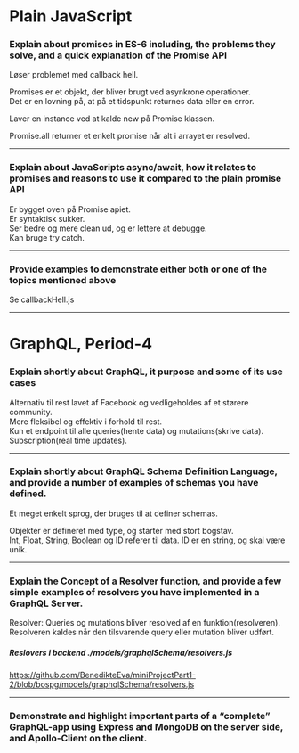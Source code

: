 # Plain JavaScript
### Explain about promises in ES-6 including, the problems they solve, and a quick explanation of the Promise API 
Løser problemet med callback hell.

Promises er et objekt, der bliver brugt ved asynkrone operationer.  
Det er en lovning på, at på et tidspunkt returnes data eller en error.  

Laver en instance ved at kalde new på Promise klassen.  

Promise.all returner et enkelt promise når alt i arrayet er resolved.  

---
### Explain about JavaScripts async/await, how it relates to promises and reasons to use it compared to the plain promise API
Er bygget oven på Promise apiet.  
Er syntaktisk sukker.  
Ser bedre og mere clean ud, og er lettere at debugge.  
Kan bruge try catch.  

---
### Provide examples to demonstrate either both or one of the topics mentioned above
Se callbackHell.js  

---
# GraphQL, Period-4
### Explain shortly about GraphQL, it purpose and some of its use cases
Alternativ til rest lavet af Facebook og vedligeholdes af et størere community.  
Mere fleksibel og effektiv i forhold til rest.  
Kun et endpoint til alle queries(hente data) og mutations(skrive data). Subscription(real time updates).  

---
### Explain shortly about GraphQL Schema Definition Language, and provide a number of examples of schemas you have defined.
Et meget enkelt sprog, der bruges til at definer schemas.  

Objekter er defineret med type, og starter med stort bogstav.  
Int, Float, String, Boolean og ID referer til data. ID er en string, og skal være unik.  

---
### Explain the Concept of a Resolver function, and provide a few simple examples of resolvers you have implemented in a GraphQL Server.
Resolver: Queries og mutations bliver resolved af en funktion(resolveren). Resolveren kaldes når den tilsvarende query eller mutation bliver udført.  

##### Reslovers i backend ./models/graphqlSchema/resolvers.js
https://github.com/BenedikteEva/miniProjectPart1-2/blob/bospg/models/graphqlSchema/resolvers.js  

---
### Demonstrate and highlight important parts of a “complete” GraphQL-app using Express and MongoDB on the server side, and Apollo-Client on the client.
